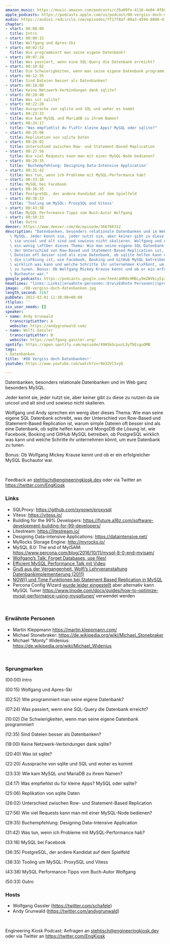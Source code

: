 ```yaml
---
amazon_music: https://music.amazon.com/podcasts/c35a09fe-4116-4e04-8f68-77d61b112e46/episodes/e4c5e0e2-4078-4764-888f-9c9ddc435bd3/engineering-kiosk-08-vergiss-doch-datenbanken
apple_podcasts: https://podcasts.apple.com/us/podcast/08-vergiss-doch-datenbanken/id1603082924?i=1000552569027
audio: https://audio1.redcircle.com/episodes/ff17f8af-00a3-4594-8886-d1c2a3980c67/stream.mp3
chapter:
- start: 00:00:00
  title: Intro
- start: 00:00:15
  title: Wolfgang und Apres-Ski
- start: 00:02:52
  title: Wie programmiert man seine eigene Datenbank?
- start: 00:07:24
  title: Was passiert, wenn eine SQL-Query die Datenbank erreicht?
- start: 00:10:02
  title: Die Schwierigkeiten, wenn man seine eigene Datenbank programmiert
- start: 00:12:35
  title: Sind Dateien besser als Datenbanken?
- start: 00:18:00
  title: Keine Netzwerk-Verbindungen dank sqlite?
- start: 00:20:40
  title: Was ist sqlite?
- start: 00:22:20
  title: Aussprache von sqlite und SQL und woher es kommt
- start: 00:23:33
  title: Wie kam MySQL und MariaDB zu ihrem Namen?
- start: 00:24:17
  title: "Was empfiehlst du f\xFCr kleine Apps? MySQL oder sqlite?"
- start: 00:25:06
  title: Replikation von sqlite Daten
- start: 00:26:02
  title: Unterschied zwischen Row- und Statement-Based Replication
- start: 00:27:56
  title: Wie viel Requests kann man mit einer MySQL-Node bedienen?
- start: 00:29:35
  title: 'Buchempfehlung: Designing Data-Intensive Application'
- start: 00:31:42
  title: Was tun, wenn ich Probleme mit MySQL-Performance hab?
- start: 00:33:16
  title: MySQL bei Facebook
- start: 00:36:35
  title: PostgreSQL, der andere Kandidat auf dem Spielfeld
- start: 00:38:33
  title: 'Tooling um MySQL: ProxySQL und Vitess'
- start: 00:43:38
  title: MySQL Performance-Tipps vom Buch-Autor Wolfgang
- start: 00:50:33
  title: Outro
deezer: https://www.deezer.com/de/episode/366788312
description: "Datenbanken, besonders relationale Datenbanken und im Web ganz besonders\
  \ MySQL. Jeder kennt sie, jeder nutzt sie, aber keiner gibt zu diese zu nutzen da\
  \ sie uncool und alt sind und sowieso nicht skalieren. Wolfgang und Andy sprechen\
  \ ein wenig \xFCber dieses Thema: Wie man seine eigene SQL Datenbank schreibt, was\
  \ der Unterschied von Row-Based und Statement-Based Replication ist, warum simple\
  \ Dateien oft besser sind als eine Datenbank, ob sqlite helfen kann und MongoDB\
  \ die L\xF6sung ist, wie Facebook, Booking und GitHub MySQL betreiben, ob PostgreSQL\
  \ wirklich was kann und welche Schritte ihr unternehmen k\xF6nnt, um eure Datenbank\
  \ zu tunen. Bonus: Ob Wolfgang Mickey Krause kennt und ob er ein erfolgreicher MySQL\
  \ Buchautor war."
google_podcasts: https://podcasts.google.com/feed/aHR0cHM6Ly9mZWVkcy5yZWRjaXJjbGUuY29tLzBlY2ZkZmQ3LWZkYTEtNGMzZC05NTE1LTQ3NjcyN2Y5ZGY1ZQ/episode/NzBjYjE3YTktNjA3ZC00ZmFlLWI4YWQtY2QxZjA2M2NhZmRh?sa=X&ved=0CAUQkfYCahcKEwi4xMSxj4L4AhUAAAAAHQAAAAAQNQ
headlines: "links::Links||erwahnte-personen::Erw\xE4hnte Personen||sprungmarken::Sprungmarken||hosts::Hosts"
image: ./08-vergiss-doch-datenbanken.jpg
length_second: 3167
pubDate: 2022-03-01 11:30:00+00:00
rtlplus: ''
six_user_needs: []
speaker:
- name: Andy Grunwald
  transcriptLetter: A
  website: https://andygrunwald.com/
- name: Wolfi Gassler
  transcriptLetter: B
  website: https://wolfgang.gassler.org/
spotify: https://open.spotify.com/episode/49HSkGcpuzL3yTbEsguOMB
tags:
- Datenbanken
title: '#08 Vergiss doch Datenbanken!'
youtube: https://www.youtube.com/watch?v=r9m32Vl5xyQ

---
```

<p>Datenbanken, besonders relationale Datenbanken und im Web ganz besonders MySQL.</p><p>Jeder kennt sie, jeder nutzt sie, aber keiner gibt zu diese zu nutzen da sie uncool und alt sind und sowieso nicht skalieren.</p><p>Wolfgang und Andy sprechen ein wenig über dieses Thema: Wie man seine eigene SQL Datenbank schreibt, was der Unterschied von Row-Based und Statement-Based Replication ist, warum simple Dateien oft besser sind als eine Datenbank, ob sqlite helfen kann und MongoDB die Lösung ist, wie Facebook, Booking und GitHub MySQL betreiben, ob PostgreSQL wirklich was kann und welche Schritte ihr unternehmen könnt, um eure Datenbank zu tunen.</p><p>Bonus: Ob Wolfgang Mickey Krause kennt und ob er ein erfolgreicher MySQL Buchautor war.</p><p><br></p><p>Feedback an <a href="mailto:stehtisch@engineeringkiosk.dev" rel="nofollow">stehtisch@engineeringkiosk.dev</a> oder via Twitter an <a href="https://twitter.com/EngKiosk" rel="nofollow">https://twitter.com/EngKiosk</a></p><h3 id="links">Links</h3><ul><li>SQLProxy: <a href="https://github.com/sysown/proxysql" rel="nofollow">https://github.com/sysown/proxysql</a></li><li>Vitess: <a href="https://vitess.io/" rel="nofollow">https://vitess.io/</a></li><li>Building for the 99% Developers: <a href="https://future.a16z.com/software-development-building-for-99-developers/" rel="nofollow">https://future.a16z.com/software-development-building-for-99-developers/</a></li><li>Litestream: <a href="https://litestream.io/" rel="nofollow">https://litestream.io/</a></li><li>Designing Data-intensive Applications: <a href="https://dataintensive.net/" rel="nofollow">https://dataintensive.net/</a></li><li>MyRocks Storage Engine: <a href="http://myrocks.io/" rel="nofollow">http://myrocks.io/</a></li><li>MySQL 8.0: The end of MyISAM: <a href="https://www.percona.com/blog/2016/10/11/mysql-8-0-end-myisam/" rel="nofollow">https://www.percona.com/blog/2016/10/11/mysql-8-0-end-myisam/</a></li><li><a href="https://twitter.com/schafele/status/1200180440184827904" rel="nofollow">Wolfgang’s Talk: Forget Databases, use files!</a></li><li><a href="https://fosdem.org/2022/schedule/event/efficient_mysql/" rel="nofollow">Efficient MySQL Performance Talk mit Video</a></li><li><a href="https://web.archive.org/web/20120303090458/http://dbis-informatik.uibk.ac.at/188-0-VO-Arch---Impl--von-DBS.html" rel="nofollow">Gruß aus der Vergangenheit, Wolfi’s Lehrveranstaltung Datenbankimplementierung (2011)</a> </li><li><a href="https://dev.mysql.com/doc/refman/5.7/en/replication-features-functions.html" rel="nofollow">NOW() und Time Funktionen bei Statement Based Replication in MySQL</a></li><li>Percona Config Wizard <a href="https://www.percona.com/blog/2019/04/22/end-of-life-query-analyzer-and-mysql-configuration-generator/" rel="nofollow">wurde leider eingestellt</a> aber alternativ kann MySQL Tuner <a href="https://www.linode.com/docs/guides/how-to-optimize-mysql-performance-using-mysqltuner/" rel="nofollow">https://www.linode.com/docs/guides/how-to-optimize-mysql-performance-using-mysqltuner/</a> verwendet werden</li></ul><p><br></p><h3 id="erwahnte-personen">Erwähnte Personen</h3><ul><li>Martin Kleppmann <a href="https://martin.kleppmann.com/" rel="nofollow">https://martin.kleppmann.com/</a></li><li>Michael Stonebraker: <a href="https://de.wikipedia.org/wiki/Michael_Stonebraker" rel="nofollow">https://de.wikipedia.org/wiki/Michael_Stonebraker</a></li><li>Michael “Monty” Widenius: <a href="https://de.wikipedia.org/wiki/Michael_Widenius" rel="nofollow">https://de.wikipedia.org/wiki/Michael_Widenius</a></li></ul><p><br></p><h3 id="sprungmarken">Sprungmarken</h3><p>(00:00) Intro</p><p>(00:15) Wolfgang und Apres-Ski</p><p>(02:52) Wie programmiert man seine eigene Datenbank?</p><p>(07:24) Was passiert, wenn eine SQL-Query die Datenbank erreicht?</p><p>(10:02) Die Schwierigkeiten, wenn man seine eigene Datenbank programmiert</p><p>(12:35) Sind Dateien besser als Datenbanken?</p><p>(18:00) Keine Netzwerk-Verbindungen dank sqlite?</p><p>(20:40) Was ist sqlite?</p><p>(22:20) Aussprache von sqlite und SQL und woher es kommt</p><p>(23:33) Wie kam MySQL und MariaDB zu ihrem Namen?</p><p>(24:17) Was empfiehlst du für kleine Apps? MySQL oder sqlite?</p><p>(25:06) Replikation von sqlite Daten</p><p>(26:02) Unterschied zwischen Row- und Statement-Based Replication</p><p>(27:56) Wie viel Requests kann man mit einer MySQL-Node bedienen?</p><p>(29:35) Buchempfehlung: Designing Data-Intensive Application</p><p>(31:42) Was tun, wenn ich Probleme mit MySQL-Performance hab?</p><p>(33:16) MySQL bei Facebook</p><p>(36:35) PostgreSQL, der andere Kandidat auf dem Spielfeld</p><p>(38:33) Tooling um MySQL: ProxySQL und Vitess</p><p>(43:38) MySQL Performance-Tipps vom Buch-Autor Wolfgang</p><p>(50:33) Outro</p><h3 id="hosts">Hosts</h3><ul><li>Wolfgang Gassler (<a href="https://twitter.com/schafele" rel="nofollow">https://twitter.com/schafele</a>)</li><li>Andy Grunwald (<a href="https://twitter.com/andygrunwald" rel="nofollow">https://twitter.com/andygrunwald</a>)</li></ul><p><br></p><p>Engineering Kiosk Podcast: Anfragen an <a href="mailto:stehtisch@engineeringkiosk.dev" rel="nofollow">stehtisch@engineeringkiosk.dev</a> oder via Twitter an <a href="https://twitter.com/EngKiosk" rel="nofollow">https://twitter.com/EngKiosk</a></p>